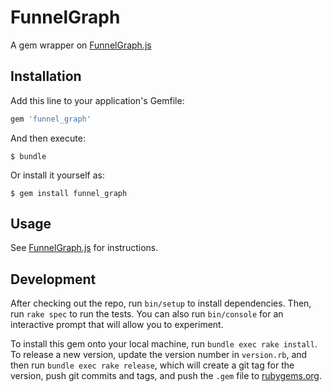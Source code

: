 # FunnelGraph

A gem wrapper on [FunnelGraph.js](https://github.com/greghub/funnel-graph-js)

## Installation

Add this line to your application's Gemfile:

```ruby
gem 'funnel_graph'
```

And then execute:

    $ bundle

Or install it yourself as:

    $ gem install funnel_graph

## Usage

See [FunnelGraph.js](https://github.com/greghub/funnel-graph-js) for instructions.

## Development

After checking out the repo, run `bin/setup` to install dependencies. Then, run `rake spec` to run the tests. You can also run `bin/console` for an interactive prompt that will allow you to experiment.

To install this gem onto your local machine, run `bundle exec rake install`. To release a new version, update the version number in `version.rb`, and then run `bundle exec rake release`, which will create a git tag for the version, push git commits and tags, and push the `.gem` file to [rubygems.org](https://rubygems.org).


